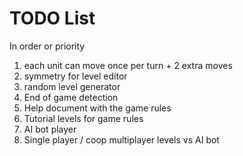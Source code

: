 # TODO List

In order or priority

1. each unit can move once per turn + 2 extra moves
1. symmetry for level editor
1. random level generator
1. End of game detection
1. Help document with the game rules
1. Tutorial levels for game rules
1. AI bot player
1. Single player / coop multiplayer levels vs AI bot
  
